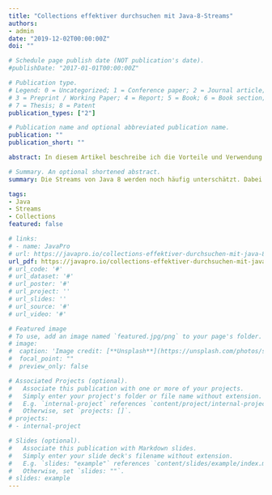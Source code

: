 ```yaml
---
title: "Collections effektiver durchsuchen mit Java-8-Streams"
authors:
- admin
date: "2019-12-02T00:00:00Z"
doi: ""

# Schedule page publish date (NOT publication's date).
#publishDate: "2017-01-01T00:00:00Z"

# Publication type.
# Legend: 0 = Uncategorized; 1 = Conference paper; 2 = Journal article;
# 3 = Preprint / Working Paper; 4 = Report; 5 = Book; 6 = Book section;
# 7 = Thesis; 8 = Patent
publication_types: ["2"]

# Publication name and optional abbreviated publication name.
publication: ""
publication_short: ""

abstract: In diesem Artikel beschreibe ich die Vorteile und Verwendung der Streams, die seit Java 8 Teil des JDKs sind und die vor allem für die Arbeit mit Collections zahlreiche Vorteile bieten. Das Bearbeiten von Collections ist mit Streams einfacher und kompakter, denn die Programmierung von umfangreichen Schleifen-Konstrukten ist nicht mehr notwendig. 

# Summary. An optional shortened abstract.
summary: Die Streams von Java 8 werden noch häufig unterschätzt. Dabei sind sie ein hilfreiches Werkzeug für die Verarbeitung von Collections.

tags:
- Java
- Streams
- Collections
featured: false

# links:
# - name: JavaPro
# url: https://javapro.io/collections-effektiver-durchsuchen-mit-java-8-streams/
url_pdf: https://javapro.io/collections-effektiver-durchsuchen-mit-java-8-streams/
# url_code: '#'
# url_dataset: '#'
# url_poster: '#'
# url_project: ''
# url_slides: ''
# url_source: '#'
# url_video: '#'

# Featured image
# To use, add an image named `featured.jpg/png` to your page's folder. 
# image:
#  caption: 'Image credit: [**Unsplash**](https://unsplash.com/photos/s9CC2SKySJM)'
#  focal_point: ""
#  preview_only: false

# Associated Projects (optional).
#   Associate this publication with one or more of your projects.
#   Simply enter your project's folder or file name without extension.
#   E.g. `internal-project` references `content/project/internal-project/index.md`.
#   Otherwise, set `projects: []`.
# projects:
# - internal-project

# Slides (optional).
#   Associate this publication with Markdown slides.
#   Simply enter your slide deck's filename without extension.
#   E.g. `slides: "example"` references `content/slides/example/index.md`.
#   Otherwise, set `slides: ""`.
# slides: example
---
```

